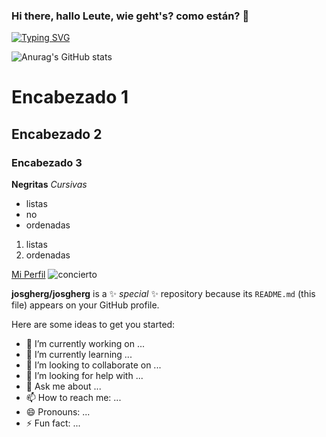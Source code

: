 ### Hi there, hallo Leute, wie geht's? como están?  👋

<a href="https://git.io/typing-svg">
<img src="https://readme-typing-svg.demolab.com?font=Agbalumo&pause=1000&color=FFC000&center=true&random=false&width=435&lines=+Jos%C3%A9+Herrera+por+ac%C3%A1" alt="Typing SVG" />
</a>

![Anurag's GitHub stats](https://github-readme-stats.vercel.app/api?username=josgherg&show_icons=true&theme=vision-friendly-dark )

<!--Encabezados-->
# Encabezado 1
## Encabezado 2
### Encabezado 3
**Negritas**
*Cursivas*

- listas
- no
- ordenadas
1. listas
2. ordenadas

[Mi Perfil](https://github.com/josgherg)
![concierto](https://www.google.com/url?sa=i&url=https%3A%2F%2Fgiphy.com%2Fexplore%2Fconcierto&psig=AOvVaw2nYKw3fK-4kbYlSj4wKP6p&ust=1699749412297000&source=images&cd=vfe&ved=0CBEQjRxqFwoTCJj4u5DauoIDFQAAAAAdAAAAABAE)


**josgherg/josgherg** is a ✨ _special_ ✨ repository because its `README.md` (this file) appears on your GitHub profile.

Here are some ideas to get you started:

- 🔭 I’m currently working on ...
- 🌱 I’m currently learning ...
- 👯 I’m looking to collaborate on ...
- 🤔 I’m looking for help with ...
- 💬 Ask me about ...
- 📫 How to reach me: ...
- 😄 Pronouns: ...
- ⚡ Fun fact: ...
  
